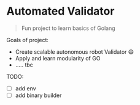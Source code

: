 # Automated Validator

> Fun project to learn basics of Golang

Goals of project:

* Create scalable autonomous robot Validator 😄
* Apply and learn modularity of GO
* ..... tbc

TODO:

* [ ] add env
* [ ] add binary builder
